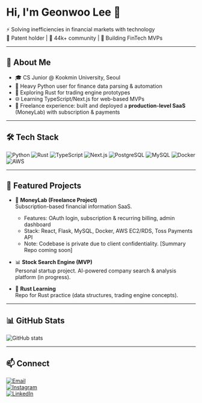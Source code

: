 # Hi, I'm Geonwoo Lee 👋

⚡ Solving inefficiencies in financial markets with technology  
📜 Patent holder | 👥 44k+ community | 🚀 Building FinTech MVPs

---

## 🚀 About Me
- 🎓 CS Junior @ Kookmin University, Seoul  
- 🐍 Heavy Python user for finance data parsing & automation  
- 🦀 Exploring Rust for trading engine prototypes  
- 🌐 Learning TypeScript/Next.js for web-based MVPs  
- 💼 Freelance experience: built and deployed a **production-level SaaS** (MoneyLab) with subscription & payments  

---

## 🛠 Tech Stack

![Python](https://img.shields.io/badge/Python-3776AB?style=for-the-badge&logo=python&logoColor=white)
![Rust](https://img.shields.io/badge/Rust-000000?style=for-the-badge&logo=rust&logoColor=white)
![TypeScript](https://img.shields.io/badge/TypeScript-3178C6?style=for-the-badge&logo=typescript&logoColor=white)
![Next.js](https://img.shields.io/badge/Next.js-000000?style=for-the-badge&logo=nextdotjs&logoColor=white)
![PostgreSQL](https://img.shields.io/badge/PostgreSQL-4169E1?style=for-the-badge&logo=postgresql&logoColor=white)
![MySQL](https://img.shields.io/badge/MySQL-4479A1?style=for-the-badge&logo=mysql&logoColor=white)
![Docker](https://img.shields.io/badge/Docker-2496ED?style=for-the-badge&logo=docker&logoColor=white)
![AWS](https://img.shields.io/badge/AWS-232F3E?style=for-the-badge&logo=amazonaws&logoColor=white)

---

## 📌 Featured Projects

- 💼 **MoneyLab (Freelance Project)**  
  Subscription-based financial information SaaS.  
  - Features: OAuth login, subscription & recurring billing, admin dashboard  
  - Stack: React, Flask, MySQL, Docker, AWS EC2/RDS, Toss Payments API  
  - Note: Codebase is private due to client confidentiality. [Summary Repo coming soon]  

- 📊 **Stock Search Engine (MVP)**  
  Personal startup project. AI-powered company search & analysis platform (in progress).  

- 🦀 **Rust Learning**  
  Repo for Rust practice (data structures, trading engine concepts).  

---

## 📊 GitHub Stats

![GitHub stats](https://github-readme-stats.vercel.app/api?username=jackblackbla&show_icons=true&theme=radical)

---

## 📫 Connect
[![Email](https://img.shields.io/badge/Email-economylee99%40gmail.com-red?style=flat-square&logo=gmail&logoColor=white)](mailto:asdd1379@gmail.com)  
[![Instagram](https://img.shields.io/badge/Instagram-44k%2B%20Community-E4405F?style=flat-square&logo=instagram&logoColor=white)](https://instagram.com/economylee99)  
[![LinkedIn](https://img.shields.io/badge/LinkedIn-Coming%20Soon-0077B5?style=flat-square&logo=linkedin&logoColor=white)](https://www.linkedin.com/in/economylee99)

